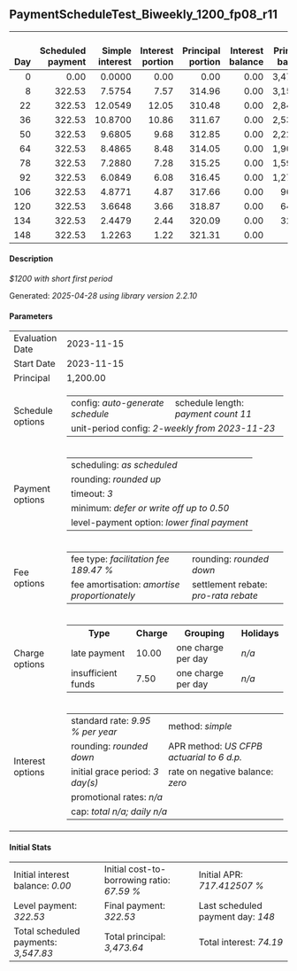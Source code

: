 <h2>PaymentScheduleTest_Biweekly_1200_fp08_r11</h2>
<table>
    <thead style="vertical-align: bottom;">
        <th style="text-align: right;">Day</th>
        <th style="text-align: right;">Scheduled payment</th>
        <th style="text-align: right;">Simple interest</th>
        <th style="text-align: right;">Interest portion</th>
        <th style="text-align: right;">Principal portion</th>
        <th style="text-align: right;">Interest balance</th>
        <th style="text-align: right;">Principal balance</th>
        <th style="text-align: right;">Total simple interest</th>
        <th style="text-align: right;">Total interest</th>
        <th style="text-align: right;">Total principal</th>
    </thead>
    <tr style="text-align: right;">
        <td class="ci00">0</td>
        <td class="ci01" style="white-space: nowrap;">0.00</td>
        <td class="ci02">0.0000</td>
        <td class="ci03">0.00</td>
        <td class="ci04">0.00</td>
        <td class="ci05">0.00</td>
        <td class="ci06">3,473.64</td>
        <td class="ci07">0.0000</td>
        <td class="ci08">0.00</td>
        <td class="ci09">0.00</td>
    </tr>
    <tr style="text-align: right;">
        <td class="ci00">8</td>
        <td class="ci01" style="white-space: nowrap;">322.53</td>
        <td class="ci02">7.5754</td>
        <td class="ci03">7.57</td>
        <td class="ci04">314.96</td>
        <td class="ci05">0.00</td>
        <td class="ci06">3,158.68</td>
        <td class="ci07">7.5754</td>
        <td class="ci08">7.57</td>
        <td class="ci09">314.96</td>
    </tr>
    <tr style="text-align: right;">
        <td class="ci00">22</td>
        <td class="ci01" style="white-space: nowrap;">322.53</td>
        <td class="ci02">12.0549</td>
        <td class="ci03">12.05</td>
        <td class="ci04">310.48</td>
        <td class="ci05">0.00</td>
        <td class="ci06">2,848.20</td>
        <td class="ci07">19.6303</td>
        <td class="ci08">19.62</td>
        <td class="ci09">625.44</td>
    </tr>
    <tr style="text-align: right;">
        <td class="ci00">36</td>
        <td class="ci01" style="white-space: nowrap;">322.53</td>
        <td class="ci02">10.8700</td>
        <td class="ci03">10.86</td>
        <td class="ci04">311.67</td>
        <td class="ci05">0.00</td>
        <td class="ci06">2,536.53</td>
        <td class="ci07">30.5003</td>
        <td class="ci08">30.48</td>
        <td class="ci09">937.11</td>
    </tr>
    <tr style="text-align: right;">
        <td class="ci00">50</td>
        <td class="ci01" style="white-space: nowrap;">322.53</td>
        <td class="ci02">9.6805</td>
        <td class="ci03">9.68</td>
        <td class="ci04">312.85</td>
        <td class="ci05">0.00</td>
        <td class="ci06">2,223.68</td>
        <td class="ci07">40.1808</td>
        <td class="ci08">40.16</td>
        <td class="ci09">1,249.96</td>
    </tr>
    <tr style="text-align: right;">
        <td class="ci00">64</td>
        <td class="ci01" style="white-space: nowrap;">322.53</td>
        <td class="ci02">8.4865</td>
        <td class="ci03">8.48</td>
        <td class="ci04">314.05</td>
        <td class="ci05">0.00</td>
        <td class="ci06">1,909.63</td>
        <td class="ci07">48.6673</td>
        <td class="ci08">48.64</td>
        <td class="ci09">1,564.01</td>
    </tr>
    <tr style="text-align: right;">
        <td class="ci00">78</td>
        <td class="ci01" style="white-space: nowrap;">322.53</td>
        <td class="ci02">7.2880</td>
        <td class="ci03">7.28</td>
        <td class="ci04">315.25</td>
        <td class="ci05">0.00</td>
        <td class="ci06">1,594.38</td>
        <td class="ci07">55.9553</td>
        <td class="ci08">55.92</td>
        <td class="ci09">1,879.26</td>
    </tr>
    <tr style="text-align: right;">
        <td class="ci00">92</td>
        <td class="ci01" style="white-space: nowrap;">322.53</td>
        <td class="ci02">6.0849</td>
        <td class="ci03">6.08</td>
        <td class="ci04">316.45</td>
        <td class="ci05">0.00</td>
        <td class="ci06">1,277.93</td>
        <td class="ci07">62.0402</td>
        <td class="ci08">62.00</td>
        <td class="ci09">2,195.71</td>
    </tr>
    <tr style="text-align: right;">
        <td class="ci00">106</td>
        <td class="ci01" style="white-space: nowrap;">322.53</td>
        <td class="ci02">4.8771</td>
        <td class="ci03">4.87</td>
        <td class="ci04">317.66</td>
        <td class="ci05">0.00</td>
        <td class="ci06">960.27</td>
        <td class="ci07">66.9173</td>
        <td class="ci08">66.87</td>
        <td class="ci09">2,513.37</td>
    </tr>
    <tr style="text-align: right;">
        <td class="ci00">120</td>
        <td class="ci01" style="white-space: nowrap;">322.53</td>
        <td class="ci02">3.6648</td>
        <td class="ci03">3.66</td>
        <td class="ci04">318.87</td>
        <td class="ci05">0.00</td>
        <td class="ci06">641.40</td>
        <td class="ci07">70.5821</td>
        <td class="ci08">70.53</td>
        <td class="ci09">2,832.24</td>
    </tr>
    <tr style="text-align: right;">
        <td class="ci00">134</td>
        <td class="ci01" style="white-space: nowrap;">322.53</td>
        <td class="ci02">2.4479</td>
        <td class="ci03">2.44</td>
        <td class="ci04">320.09</td>
        <td class="ci05">0.00</td>
        <td class="ci06">321.31</td>
        <td class="ci07">73.0300</td>
        <td class="ci08">72.97</td>
        <td class="ci09">3,152.33</td>
    </tr>
    <tr style="text-align: right;">
        <td class="ci00">148</td>
        <td class="ci01" style="white-space: nowrap;">322.53</td>
        <td class="ci02">1.2263</td>
        <td class="ci03">1.22</td>
        <td class="ci04">321.31</td>
        <td class="ci05">0.00</td>
        <td class="ci06">0.00</td>
        <td class="ci07">74.2562</td>
        <td class="ci08">74.19</td>
        <td class="ci09">3,473.64</td>
    </tr>
</table>
<h4>Description</h4>
<p><i>$1200 with short first period</i></p>
<p>Generated: <i>2025-04-28 using library version 2.2.10</i></p>
<h4>Parameters</h4>
<table>
    <tr>
        <td>Evaluation Date</td>
        <td>2023-11-15</td>
    </tr>
    <tr>
        <td>Start Date</td>
        <td>2023-11-15</td>
    </tr>
    <tr>
        <td>Principal</td>
        <td>1,200.00</td>
    </tr>
    <tr>
        <td>Schedule options</td>
        <td>
            <table>
                <tr>
                    <td>config: <i>auto-generate schedule</i></td>
                    <td>schedule length: <i><i>payment count</i> 11</i></td>
                </tr>
                <tr>
                    <td colspan="2" style="white-space: nowrap;">unit-period config: <i>2-weekly from 2023-11-23</i></td>
                </tr>
            </table>
        </td>
    </tr>
    <tr>
        <td>Payment options</td>
        <td>
            <table>
                <tr>
                    <td>scheduling: <i>as scheduled</i></td>
                </tr>
                <tr>
                    <td>rounding: <i>rounded up</i></td>
                </tr>
                <tr>
                    <td>timeout: <i>3</i></td>
                </tr>
                <tr>
                    <td>minimum: <i>defer&nbsp;or&nbsp;write&nbsp;off&nbsp;up&nbsp;to&nbsp;0.50</i></td>
                </tr>
                <tr>
                    <td>level-payment option: <i>lower&nbsp;final&nbsp;payment</i></td>
                </tr>
            </table>
        </td>
    </tr>
    <tr>
        <td>Fee options</td>
        <td>
            <table>
                <tr>
                    <td>fee type: <i><i>facilitation fee</i> 189.47 %</i></td>
                    <td>rounding: <i>rounded down</i></td>
                </tr>
                <tr>
                    <td>fee amortisation: <i>amortise proportionately</i></td>
                    <td>settlement rebate: <i>pro-rata rebate</i></td>
                </tr>
            </table>
        </td>
    </tr>
    <tr>
        <td>Charge options</td>
        <td>
            <table>
                <tr>
                    <th>Type</th>
                    <th>Charge</th>
                    <th>Grouping</th>
                    <th>Holidays</th>
                </tr>
                <tr>
                    <td>late payment</td>
                    <td>10.00</td><td>one charge per day</td><td><i>n/a</i></td>
                </tr>
                <tr>
                    <td>insufficient funds</td>
                    <td>7.50</td><td>one charge per day</td><td><i>n/a</i></td>
                </tr>
            </table>
        </td>
    </tr>
    <tr>
        <td>Interest options</td>
        <td>
            <table>
                <tr>
                    <td>standard rate: <i>9.95 % per year</i></td>
                    <td>method: <i>simple</i></td>
                </tr>
                <tr>
                    <td>rounding: <i>rounded down</i></td>
                    <td>APR method: <i>US CFPB actuarial to 6 d.p.</i></td>
                </tr>
                <tr>
                    <td>initial grace period: <i>3 day(s)</i></td>
                    <td>rate on negative balance: <i>zero</i></td>
                </tr>
                <tr>
                    <td colspan="2">promotional rates: <i><i>n/a</i></i></td>
                </tr>
                <tr>
                    <td colspan="2">cap: <i>total <i>n/a</i>; daily <i>n/a</i></td>
                </tr>
            </table>
        </td>
    </tr>
</table>
<h4>Initial Stats</h4>
<table>
    <tr>
        <td>Initial interest balance: <i>0.00</i></td>
        <td>Initial cost-to-borrowing ratio: <i>67.59 %</i></td>
        <td>Initial APR: <i>717.412507 %</i></td>
    </tr>
    <tr>
        <td>Level payment: <i>322.53</i></td>
        <td>Final payment: <i>322.53</i></td>
        <td>Last scheduled payment day: <i>148</i></td>
    </tr>
    <tr>
        <td>Total scheduled payments: <i>3,547.83</i></td>
        <td>Total principal: <i>3,473.64</i></td>
        <td>Total interest: <i>74.19</i></td>
    </tr>
</table>

